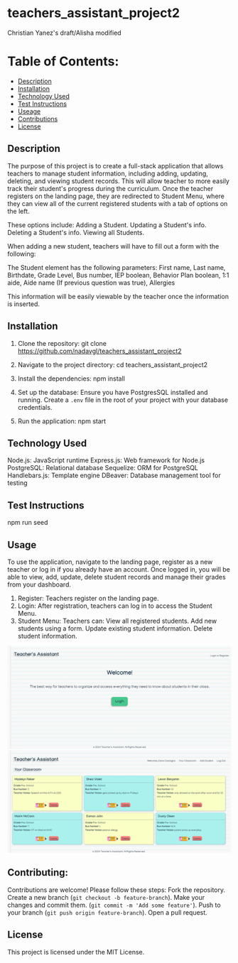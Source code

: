 # teachers_assistant_project2
Christian Yanez's draft/Alisha modified

# Table of Contents:

  - [Description](#description)
  - [Installation](#installation)
  - [Technology Used](#technology-used)
  - [Test Instructions](#test-instructions)
  - [Useage](#useage)
  - [Contributions](#contributing)
  - [License](#license)

  ## Description
  The purpose of this project is to create a full-stack application that allows teachers to manage student information, including adding, updating, deleting, and viewing student records. This will allow teacher to more easily track their student's progress during the curriculum. Once the teacher registers on the landing page, they are redirected to Student Menu, where they can view all of the current registered students with a tab of options on the left.

  These options include:
    Adding a Student.
    Updating a Student's info.
    Deleting a Student's info.
    Viewing all Students.

  When adding a new student, teachers will have to fill out a form with the following:

  The Student element has the following parameters:
    First name,
    Last name,
    Birthdate,
    Grade Level,
    Bus number,
    IEP boolean,
    Behavior Plan boolean,
    1:1 aide,
    Aide name (If previous question was true),
    Allergies

  This information will be easily viewable by the teacher once the information is inserted.

  ## Installation
  1. Clone the repository:
    git clone https://github.com/nadavgl/teachers_assistant_project2

  2. Navigate to the project directory: 
    cd teachers_assistant_project2

  3. Install the dependencies:
    npm install

  4. Set up the database:
    Ensure you have PostgresSQL installed and running.
    Create a `.env` file in the root of your project with your database credentials.

  5. Run the application:
    npm start
  ## Technology Used
  Node.js: JavaScript runtime
  Express.js: Web framework for Node.js
  PostgreSQL: Relational database
  Sequelize: ORM for PostgreSQL
  Handlebars.js: Template engine
  DBeaver: Database management tool for testing
  
  ## Test Instructions
  npm run seed

  ## Usage
  To use the application, navigate to the landing page, register as a new teacher or log in if you already have an account. Once logged in, you will be able to view, add, update, delete student records and manage their grades from your dashboard.

  1. Register: Teachers register on the landing page.
  2. Login: After registration, teachers can log in to access the Student Menu.
  3. Student Menu: Teachers can:
    View all registered students.
    Add new students using a form.
    Update existing student information.
    Delete student information.

   ![Screenshot](./public/assets/images/landing-page-ss.png)
   ![Screenshot](./public/assets/images/dashboard-ss.png)

  ## Contributing:
  Contributions are welcome! Please follow these steps:
    Fork the repository.
    Create a new branch (`git checkout -b feature-branch`).
    Make your changes and commit them. (`git commit -m 'Add some feature'`).
    Push to your branch (`git push origin feature-branch`).
    Open a pull request.

  ## License
  This project is licensed under the MIT License.
  
  
